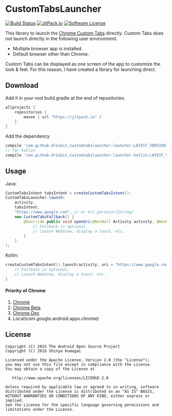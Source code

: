# CustomTabsLauncher
[![Build Status](https://travis-ci.org/droibit/CustomTabsLauncher.svg?branch=develop)](https://travis-ci.org/droibit/CustomTabsLauncher) [![JitPack.io](https://jitpack.io/v/droibit/customtabslauncher.svg)](https://jitpack.io/#droibit/customtabslauncher) [![Software License](https://img.shields.io/badge/license-Apache%202.0-brightgreen.svg)](https://github.com/droibit/prefbinding/blob/develop/LICENSE)

This library to launch the [Chrome Custom Tabs](https://developer.chrome.com/multidevice/android/customtabs) directly.
Custom Tabs does not launch directly in the following user environment.

* Multiple browser app is installed.
* Default browser other than Chrome.

Custom Tabs can be displayed as one screen of the app to customize the look & feel. For this reason, I have created a library for launching direct.

## Download

Add it in your root build.gradle at the end of repositories:

```groovy
allprojects {
    repositories {
        maven { url "https://jitpack.io" }
    }
}
```

Add the dependency

```groovy
compile 'com.github.droibit.customtabslauncher:launcher:LATEST_VERSION'
// for kotlin
compile 'com.github.droibit.customtabslauncher:launcher-kotlin:LATEST_VERSION'
```

## Usage

Java:
```java
CustomTabsIntent tabsIntent = createCustomTabsIntent();
CustomTabsLauncher.launch(
    activity,
    tabsIntent,
    "https://www.google.com", // or Uri.parse(urlString)
    new CustomTabsFallback() {
        @Override public void openUri(@NonNull Activity activity, @NonNull Uri uri) {
            // Fallback is optional.
            // Launch WebView, display a toast, etc.
        }
    }
);
```

Kotlin:

```kotlin
createCustomTabsIntent().launch(activity, uri = "https://www.google.com") { activity, uri ->
    // Fallback is optional.
    // Launch WebView, display a toast, etc.
}
```

#### Priority of Chrome

1. [Chrome](https://play.google.com/store/apps/details?id=com.android.chrome)
2. [Chrome Beta](https://play.google.com/store/apps/details?id=com.chrome.beta)
3. [Chrome Dev](https://play.google.com/store/apps/details?id=com.chrome.dev)
4. Local(com.google.android.apps.chrome)

## License

    Copyright (C) 2015 The Android Open Source Project
    Copyright (C) 2016 Shinya Kumagai

    Licensed under the Apache License, Version 2.0 (the "License");
    you may not use this file except in compliance with the License.
    You may obtain a copy of the License at

       http://www.apache.org/licenses/LICENSE-2.0

    Unless required by applicable law or agreed to in writing, software
    distributed under the License is distributed on an "AS IS" BASIS,
    WITHOUT WARRANTIES OR CONDITIONS OF ANY KIND, either express or implied.
    See the License for the specific language governing permissions and
    limitations under the License.
